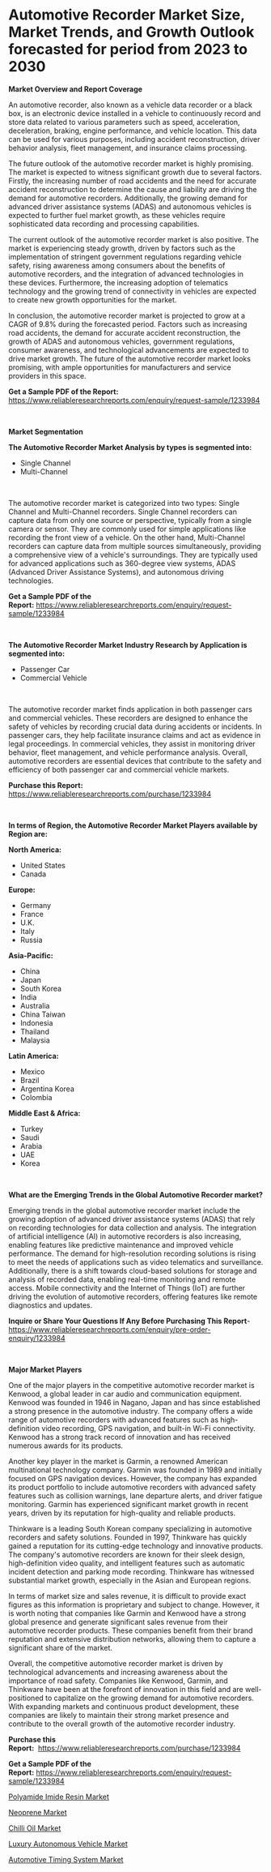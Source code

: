 <p><h1>Automotive Recorder Market Size, Market Trends, and Growth Outlook forecasted for period from 2023 to 2030</h1></p><p><strong>Market Overview and Report Coverage</strong></p>
<p><p>An automotive recorder, also known as a vehicle data recorder or a black box, is an electronic device installed in a vehicle to continuously record and store data related to various parameters such as speed, acceleration, deceleration, braking, engine performance, and vehicle location. This data can be used for various purposes, including accident reconstruction, driver behavior analysis, fleet management, and insurance claims processing.</p><p>The future outlook of the automotive recorder market is highly promising. The market is expected to witness significant growth due to several factors. Firstly, the increasing number of road accidents and the need for accurate accident reconstruction to determine the cause and liability are driving the demand for automotive recorders. Additionally, the growing demand for advanced driver assistance systems (ADAS) and autonomous vehicles is expected to further fuel market growth, as these vehicles require sophisticated data recording and processing capabilities.</p><p>The current outlook of the automotive recorder market is also positive. The market is experiencing steady growth, driven by factors such as the implementation of stringent government regulations regarding vehicle safety, rising awareness among consumers about the benefits of automotive recorders, and the integration of advanced technologies in these devices. Furthermore, the increasing adoption of telematics technology and the growing trend of connectivity in vehicles are expected to create new growth opportunities for the market.</p><p>In conclusion, the automotive recorder market is projected to grow at a CAGR of 9.8% during the forecasted period. Factors such as increasing road accidents, the demand for accurate accident reconstruction, the growth of ADAS and autonomous vehicles, government regulations, consumer awareness, and technological advancements are expected to drive market growth. The future of the automotive recorder market looks promising, with ample opportunities for manufacturers and service providers in this space.</p></p>
<p><strong>Get a Sample PDF of the Report:</strong> <a href="https://www.reliableresearchreports.com/enquiry/request-sample/1233984">https://www.reliableresearchreports.com/enquiry/request-sample/1233984</a></p>
<p>&nbsp;</p>
<p><strong>Market Segmentation</strong></p>
<p><strong>The Automotive Recorder Market Analysis by types is segmented into:</strong></p>
<p><ul><li>Single Channel</li><li>Multi-Channel</li></ul></p>
<p>&nbsp;</p>
<p><p>The automotive recorder market is categorized into two types: Single Channel and Multi-Channel recorders. Single Channel recorders can capture data from only one source or perspective, typically from a single camera or sensor. They are commonly used for simple applications like recording the front view of a vehicle. On the other hand, Multi-Channel recorders can capture data from multiple sources simultaneously, providing a comprehensive view of a vehicle's surroundings. They are typically used for advanced applications such as 360-degree view systems, ADAS (Advanced Driver Assistance Systems), and autonomous driving technologies.</p></p>
<p><strong>Get a Sample PDF of the Report:</strong>&nbsp;<a href="https://www.reliableresearchreports.com/enquiry/request-sample/1233984">https://www.reliableresearchreports.com/enquiry/request-sample/1233984</a></p>
<p>&nbsp;</p>
<p><strong>The Automotive Recorder Market Industry Research by Application is segmented into:</strong></p>
<p><ul><li>Passenger Car</li><li>Commercial Vehicle</li></ul></p>
<p>&nbsp;</p>
<p><p>The automotive recorder market finds application in both passenger cars and commercial vehicles. These recorders are designed to enhance the safety of vehicles by recording crucial data during accidents or incidents. In passenger cars, they help facilitate insurance claims and act as evidence in legal proceedings. In commercial vehicles, they assist in monitoring driver behavior, fleet management, and vehicle performance analysis. Overall, automotive recorders are essential devices that contribute to the safety and efficiency of both passenger car and commercial vehicle markets.</p></p>
<p><strong>Purchase this Report:</strong>&nbsp; <a href="https://www.reliableresearchreports.com/purchase/1233984">https://www.reliableresearchreports.com/purchase/1233984</a></p>
<p>&nbsp;</p>
<p><strong>In terms of Region, the Automotive Recorder Market Players available by Region are:</strong></p>
<p>
    <p> <strong> North America: </strong>
        <ul>
            <li>United States</li>
            <li>Canada</li>
        </ul>
        </p> 
    <p> <strong> Europe: </strong>
        <ul>
            <li>Germany</li>
            <li>France</li>
            <li>U.K.</li>
            <li>Italy</li>
            <li>Russia</li>
        </ul>
        </p> 
    <p> <strong> Asia-Pacific: </strong>
        <ul>
            <li>China</li>
            <li>Japan</li>
            <li>South Korea</li>
            <li>India</li>
            <li>Australia</li>
            <li>China Taiwan</li>
            <li>Indonesia</li>
            <li>Thailand</li>
            <li>Malaysia</li>
        </ul>
        </p> 
    <p> <strong> Latin America: </strong>
        <ul>
            <li>Mexico</li>
            <li>Brazil</li>
            <li>Argentina Korea</li>
            <li>Colombia</li>
        </ul>
        </p> 
    <p> <strong> Middle East & Africa: </strong>
        <ul>
            <li>Turkey</li>
            <li>Saudi</li>
            <li>Arabia</li>
            <li>UAE</li>
            <li>Korea</li>
        </ul>
    </p>
    </p>
<p>&nbsp;</p>
<p><strong>What are the Emerging Trends in the Global Automotive Recorder market?</strong></p>
<p><p>Emerging trends in the global automotive recorder market include the growing adoption of advanced driver assistance systems (ADAS) that rely on recording technologies for data collection and analysis. The integration of artificial intelligence (AI) in automotive recorders is also increasing, enabling features like predictive maintenance and improved vehicle performance. The demand for high-resolution recording solutions is rising to meet the needs of applications such as video telematics and surveillance. Additionally, there is a shift towards cloud-based solutions for storage and analysis of recorded data, enabling real-time monitoring and remote access. Mobile connectivity and the Internet of Things (IoT) are further driving the evolution of automotive recorders, offering features like remote diagnostics and updates.</p></p>
<p><strong>Inquire or Share Your Questions If Any Before Purchasing This Report</strong>- <a href="https://www.reliableresearchreports.com/enquiry/pre-order-enquiry/1233984">https://www.reliableresearchreports.com/enquiry/pre-order-enquiry/1233984</a></p>
<p>&nbsp;</p>
<p><strong>Major Market Players</strong></p>
<p><p>One of the major players in the competitive automotive recorder market is Kenwood, a global leader in car audio and communication equipment. Kenwood was founded in 1946 in Nagano, Japan and has since established a strong presence in the automotive industry. The company offers a wide range of automotive recorders with advanced features such as high-definition video recording, GPS navigation, and built-in Wi-Fi connectivity. Kenwood has a strong track record of innovation and has received numerous awards for its products.</p><p>Another key player in the market is Garmin, a renowned American multinational technology company. Garmin was founded in 1989 and initially focused on GPS navigation devices. However, the company has expanded its product portfolio to include automotive recorders with advanced safety features such as collision warnings, lane departure alerts, and driver fatigue monitoring. Garmin has experienced significant market growth in recent years, driven by its reputation for high-quality and reliable products.</p><p>Thinkware is a leading South Korean company specializing in automotive recorders and safety solutions. Founded in 1997, Thinkware has quickly gained a reputation for its cutting-edge technology and innovative products. The company's automotive recorders are known for their sleek design, high-definition video quality, and intelligent features such as automatic incident detection and parking mode recording. Thinkware has witnessed substantial market growth, especially in the Asian and European regions.</p><p>In terms of market size and sales revenue, it is difficult to provide exact figures as this information is proprietary and subject to change. However, it is worth noting that companies like Garmin and Kenwood have a strong global presence and generate significant sales revenue from their automotive recorder products. These companies benefit from their brand reputation and extensive distribution networks, allowing them to capture a significant share of the market.</p><p>Overall, the competitive automotive recorder market is driven by technological advancements and increasing awareness about the importance of road safety. Companies like Kenwood, Garmin, and Thinkware have been at the forefront of innovation in this field and are well-positioned to capitalize on the growing demand for automotive recorders. With expanding markets and continuous product development, these companies are likely to maintain their strong market presence and contribute to the overall growth of the automotive recorder industry.</p></p>
<p><strong>Purchase this Report:</strong>&nbsp;&nbsp;<a href="https://www.reliableresearchreports.com/purchase/1233984">https://www.reliableresearchreports.com/purchase/1233984</a></p>
<p></p>
<p><strong>Get a Sample PDF of the Report:</strong>&nbsp;<a href="https://www.reliableresearchreports.com/enquiry/request-sample/1233984">https://www.reliableresearchreports.com/enquiry/request-sample/1233984</a></p>
<p><p><a href="https://www.linkedin.com/pulse/decoding-polyamide-imide-resin-market-deep-dive-latest-yhxgc/">Polyamide Imide Resin Market</a></p><p><a href="https://www.linkedin.com/pulse/neoprene-market-size-share-amp-trends-analysis-report-application-hyqrc/">Neoprene Market</a></p><p><a href="https://medium.com/@rahul.reportprime/chilli-oil-market-exploring-market-share-market-trends-and-future-growth-6b5534b8cc13">Chilli Oil Market</a></p><p><a href="https://github.com/lilstefpacute/Market-Research-Report-List-1/blob/main/luxury-autonomous-vehicle-market.md">Luxury Autonomous Vehicle Market</a></p><p><a href="https://github.com/rexevange/Market-Research-Report-List-1/blob/main/automotive-timing-system-market.md">Automotive Timing System Market</a></p></p>